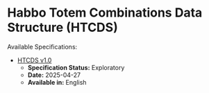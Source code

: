 # **Habbo Totem Combinations Data Structure (HTCDS)**

Available Specifications:

- [HTCDS v1.0](spec/HTCDS-v1_0.md)
  - **Specification Status:** Exploratory
  - **Date:** 2025-04-27
  - **Available in:** English

